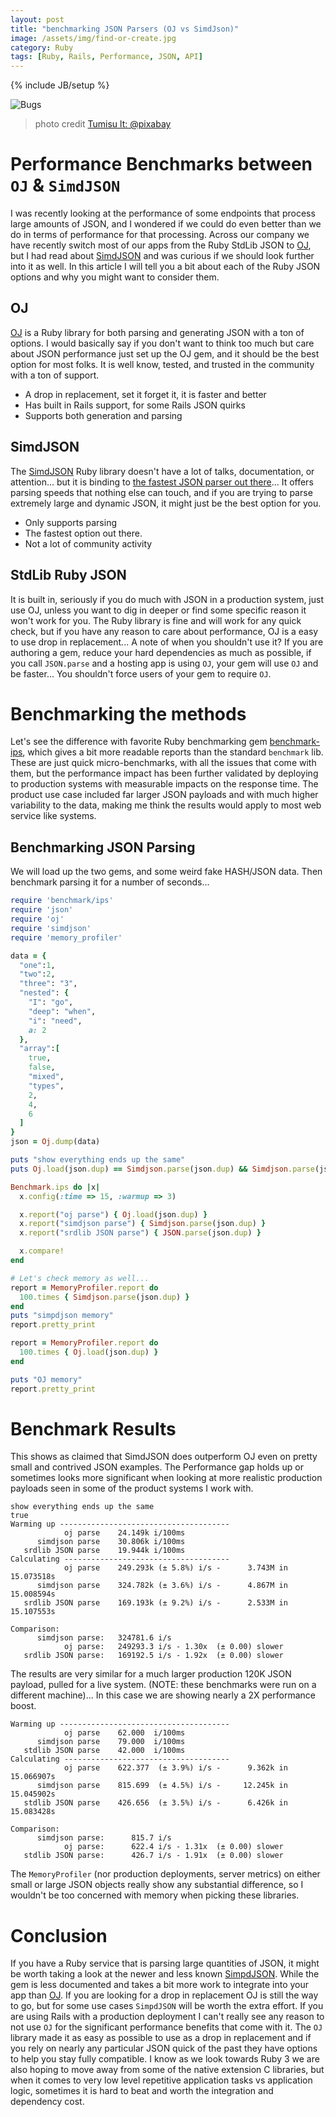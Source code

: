 ```yaml
---
layout: post
title: "benchmarking JSON Parsers (OJ vs SimdJson)"
image: /assets/img/find-or-create.jpg
category: Ruby
tags: [Ruby, Rails, Performance, JSON, API]
---
```


{% include JB/setup %}

![Bugs](/assets/img/compare.png)

> photo credit [Tumisu lt: @pixabay](https://pixabay.com/illustrations/compare-comparison-scale-balance-643305/)

# Performance Benchmarks between `OJ` & `SimdJSON`

I was recently looking at the performance of some endpoints that process large amounts of JSON, and I wondered if we could do even better than we do in terms of performance for that processing. Across our company we have recently switch most of our apps from the Ruby StdLib JSON to [OJ](https://github.com/ohler55/oj), but I had read about [SimdJSON](https://github.com/saka1/simdjson_ruby) and was curious if we should look further into it as well. In this article I will tell you a bit about each of the Ruby JSON options and why you might want to consider them.

## OJ

[OJ](https://github.com/ohler55/oj) is a Ruby library for both parsing and generating JSON with a ton of options. I would basically say if you don't want to think too much but care about JSON performance just set up the OJ gem, and it should be the best option for most folks. It is well know, tested, and trusted in the community with a ton of support.

* A drop in replacement, set it forget it, it is faster and better
* Has built in Rails support, for some Rails JSON quirks
* Supports both generation and parsing

## SimdJSON

The [SimdJSON](https://github.com/saka1/simdjson_ruby) Ruby library doesn't have a lot of talks, documentation, or attention... but it is binding to [the fastest JSON parser out there](https://github.com/simdjson/simdjson)... It offers parsing speeds that nothing else can touch, and if you are trying to parse extremely large and dynamic JSON, it might just be the best option for you. 

* Only supports parsing
* The fastest option out there.
* Not a lot of community activity

## StdLib Ruby JSON

It is built in, seriously if you do much with JSON in a production system, just use OJ, unless you want to dig in deeper or find some specific reason it won't work for you. The Ruby library is fine and will work for any quick check, but if you have any reason to care about performance, OJ is a easy to use drop in replacement... A note of when you shouldn't use it? If you are authoring a gem, reduce your hard dependencies as much as possible, if you call `JSON.parse` and a hosting app is using `OJ`, your gem will use `OJ` and be faster... You shouldn't force users of your gem to require `OJ`.

# Benchmarking the methods

Let's see the difference with favorite Ruby benchmarking gem [benchmark-ips](https://github.com/evanphx/benchmark-ips), which gives a bit more readable reports than the standard `benchmark` lib. These are just quick micro-benchmarks, with all the issues that come with them, but the performance impact has been further validated by deploying to production systems with measurable impacts on the response time. The product use case included far larger JSON payloads and with much higher variability to the data, making me think the results would apply to most web service like systems.

## Benchmarking JSON Parsing

We will load up the two gems, and some weird fake HASH/JSON data. Then benchmark parsing it for a number of seconds...

```ruby
require 'benchmark/ips'
require 'json'
require 'oj'
require 'simdjson'
require 'memory_profiler'

data = {
  "one":1,
  "two":2,
  "three": "3",
  "nested": {
    "I": "go",
    "deep": "when",
    "i": "need",
    a: 2
  },
  "array":[
    true,
    false,
    "mixed",
    "types",
    2,
    4,
    6
  ]
}
json = Oj.dump(data)

puts "show everything ends up the same"
puts Oj.load(json.dup) == Simdjson.parse(json.dup) && Simdjson.parse(json.dup) == JSON.parse(json.dup)

Benchmark.ips do |x|
  x.config(:time => 15, :warmup => 3)

  x.report("oj parse") { Oj.load(json.dup) }
  x.report("simdjson parse") { Simdjson.parse(json.dup) }
  x.report("srdlib JSON parse") { JSON.parse(json.dup) }

  x.compare!
end

# Let's check memory as well...
report = MemoryProfiler.report do
  100.times { Simdjson.parse(json.dup) }
end
puts "simpdjson memory"
report.pretty_print

report = MemoryProfiler.report do
  100.times { Oj.load(json.dup) }
end

puts "OJ memory"
report.pretty_print
```

# Benchmark Results

This shows as claimed that SimdJSON does outperform OJ even on pretty small and contrived JSON examples. The Performance gap holds up or sometimes looks more significant when looking at more realistic production payloads seen in some of the product systems I work with. 

```
show everything ends up the same
true
Warming up --------------------------------------
            oj parse    24.149k i/100ms
      simdjson parse    30.806k i/100ms
   srdlib JSON parse    19.944k i/100ms
Calculating -------------------------------------
            oj parse    249.293k (± 5.8%) i/s -      3.743M in  15.073518s
      simdjson parse    324.782k (± 3.6%) i/s -      4.867M in  15.008594s
   srdlib JSON parse    169.193k (± 9.2%) i/s -      2.533M in  15.107553s

Comparison:
      simdjson parse:   324781.6 i/s
            oj parse:   249293.3 i/s - 1.30x  (± 0.00) slower
   srdlib JSON parse:   169192.5 i/s - 1.92x  (± 0.00) slower
```

The results are very similar for a much larger production 120K JSON payload, pulled for a live system. (NOTE: these benchmarks were run on a different machine)... In this case we are showing nearly a 2X performance boost.

```
Warming up --------------------------------------
            oj parse    62.000  i/100ms
      simdjson parse    79.000  i/100ms
   stdlib JSON parse    42.000  i/100ms
Calculating -------------------------------------
            oj parse    622.377  (± 3.9%) i/s -      9.362k in  15.066907s
      simdjson parse    815.699  (± 4.5%) i/s -     12.245k in  15.045902s
   stdlib JSON parse    426.656  (± 3.5%) i/s -      6.426k in  15.083428s

Comparison:
      simdjson parse:      815.7 i/s
            oj parse:      622.4 i/s - 1.31x  (± 0.00) slower
   stdlib JSON parse:      426.7 i/s - 1.91x  (± 0.00) slower
```

The `MemoryProfiler` (nor production deployments, server metrics) on either small or large JSON objects really show any substantial difference, so I wouldn't be too concerned with memory when picking these libraries.

# Conclusion

If you have a Ruby service that is parsing large quantities of JSON, it might be worth taking a look at the newer and less known [SimpdJSON](https://github.com/saka1/simdjson_ruby). While the gem is less documented and takes a bit more work to integrate into your app than [OJ](https://github.com/ohler55/oj). If you are looking for a drop in replacement OJ is still the way to go, but for some use cases `SimpdJSON` will be worth the extra effort. If you are using Rails with a production deployment I can't really see any reason to not use `OJ` for the significant performance benefits that come with it. The `OJ` library made it as easy as possible to use as a drop in replacement and if you rely on nearly any particular JSON quick of the past they have options to help you stay fully compatible. I know as we look towards Ruby 3 we are also hoping to move away from some of the native extension C libraries, but when it comes to very low level repetitive application tasks vs application logic, sometimes it is hard to beat and worth the integration and dependency cost.
